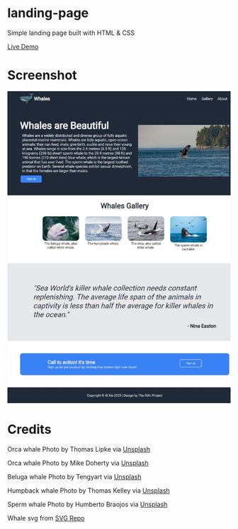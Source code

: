 # landing-page

Simple landing page built with HTML & CSS

[Live Demo](https://weizhixie.github.io/landing-page/)

# Screenshot
![Screenshot of landing page](./images/webpage-screenshoot.JPG)

# Credits
Orca whale Photo by Thomas Lipke via [Unsplash](https://unsplash.com/photos/p5nDU-d3Y0s)

Orca whale Photo by Mike Doherty via [Unsplash](https://unsplash.com/photos/iyVSCp0ZUj0)

Beluga whale Photo by Tengyart via [Unsplash](https://unsplash.com/photos/Rn33nuiN6EM)

Humpback whale Photo by Thomas Kelley via [Unsplash](https://unsplash.com/photos/t20pc32VbrU)

Sperm whale Photo by Humberto Braojos via [Unsplash](https://unsplash.com/photos/H8sa_DaqeMs)

Whale svg from [SVG Repo](https://www.svgrepo.com/svg/22589/whale)